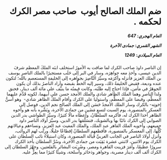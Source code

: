 <h1 dir="rtl">ضم الملك الصالح أيوب  صاحب مصر الكرك لحكمه .</h1>

<h5 dir="rtl">العام الهجري:  647

الشهر القمري: جمادى الآخرة

العام الميلادي: 1249</h5>

<p dir="rtl">إن الناصر داودَ صاحب الكرك لما ضاقت به الأمورُ استخلف ابنَه الملكَ المعظم شرفَ الدين عيسى، وأخذ معه جواهِرَه، وسار في البر إلى حَلَب مستجيرًا بالملك الناصرِ يوسف بن الملك العزيز فأنزله وأكرَمَه وسيَّرَ النَّاصِرَ بجواهره إلى الخليفةِ المستعصم بالله؛ لتكون عنده وديعة، فقبض الخليفةُ ذلك، وسير إليه الخطَّ بقبضه وأراد الناصرُ بذلك أن يكون الجوهَرُ في مأمن، فإذا احتاج إليه طلَبَه، وكانت قيمتُه ما ينيِّف على مائة ألف دينار، فحنق ولدا الناصرِ وهما الملك الظاهر شادي والملك الأمجد حسن على أبيهما، لكونِه قَدَّمَ عليهما المعظَّم، وقبضا على المعظَّم، واستوليا على الكرك وأقام الملكُ الظاهر شادي-  وهو أسنُّ إخوتِه- بالكرك وسار الملك الأمجدُ حَسَن إلى الملك الصالح نجم الدين، فوصل إلى العسكرِ بالمنصورة، يوم السبت لتسعٍ مَضَين من جمادى الآخرة، وبَشَّره بأنه هو وأخوه الظاهر أخذا الكرك له، فأكرمه السلطانُ، وأعطاه مالًا كثيرًا، وسيَّرَ الطواشي بدر الدين الصوابي إلى الكرك نائبًا بها وبالشوبك، فتسَلَّمَها بدر الدين، وسيَّرَ أولاد الناصر داود جميعهم، وأخويه الملك القاهر عبد الملك، والملك المغيث عبد العزيز، ونساءهم وعيالاتهم كُلَّها، إلى المعسكر بالمنصورة، فأقطعهم السلطانُ إقطاعًا جليلًا، ورتَّب لهم الرواتَب، وأنزل أولادَ الناصر في الجانب الغربيِّ قُبالة المنصورة، وكان استيلاءُ نائب السلطان على الكرك يوم الاثنين، لاثنتي عشرة بَقِيَت من جمادى الآخرة، وسُرَّ السلطان بأخذ الكرك سرورًا عظيمًا، وأمَرَ فزينت القاهرة ومصر، وضُرِبَت البشائر بالقلعتين، وجهَّزَ السلطان إلى الكرك ألف ألف دينار مصرية، وجواهر وذخائر وأسلحة، وشيئًا كثيرًا مما يعِزُّ عليه.</p></br>
